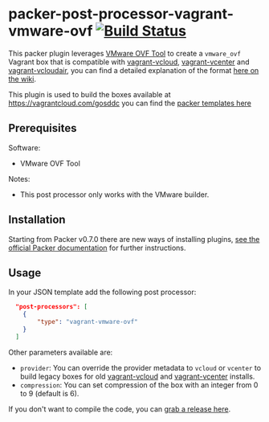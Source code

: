 # packer-post-processor-vagrant-vmware-ovf [![Build Status](https://travis-ci.org/gosddc/packer-post-processor-vagrant-vmware-ovf.svg)](https://travis-ci.org/gosddc/packer-post-processor-vagrant-vmware-ovf)

This packer plugin leverages [VMware OVF Tool](http://www.vmware.com/support/developer/ovf) to create a ```vmware_ovf``` Vagrant box that is compatible with [vagrant-vcloud](https://github.com/frapposelli/vagrant-vcloud), [vagrant-vcenter](https://github.com/gosddc/vagrant-vcenter) and [vagrant-vcloudair](https://github.com/gosddc/vagrant-vcloudair), you can find a detailed explanation of the format [here on the wiki](https://github.com/gosddc/packer-post-processor-vagrant-vmware-ovf/wiki/vmware_ovf-Box-Format).

This plugin is used to build the boxes available at https://vagrantcloud.com/gosddc you can find the [packer templates here](https://github.com/gosddc/packer-templates)

## Prerequisites

Software:

  * VMware OVF Tool

Notes:

  * This post processor only works with the VMware builder.

## Installation

Starting from Packer v0.7.0 there are new ways of installing plugins, [see the official Packer documentation](http://www.packer.io/docs/extend/plugins.html) for further instructions.

## Usage

In your JSON template add the following post processor:

```json
  "post-processors": [
    {
        "type": "vagrant-vmware-ovf"
    }
  ]
```

Other parameters available are:

- ```provider```: You can override the provider metadata to ```vcloud``` or ```vcenter``` to build legacy boxes for old [vagrant-vcloud](https://github.com/frapposelli/vagrant-vcloud) and [vagrant-vcenter](https://github.com/gosddc/vagrant-vcenter) installs.
- ```compression```: You can set compression of the box with an integer from 0 to 9 (default is 6).

If you don't want to compile the code, you can [grab a release here](https://github.com/gosddc/packer-post-processor-vagrant-vmware-ovf/releases).
